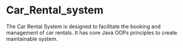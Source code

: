 # Car_Rental_system
The Car Rental System  is designed to facilitate the booking and management of car rentals. It has core Java OOPs principles to create   maintainable system. 
